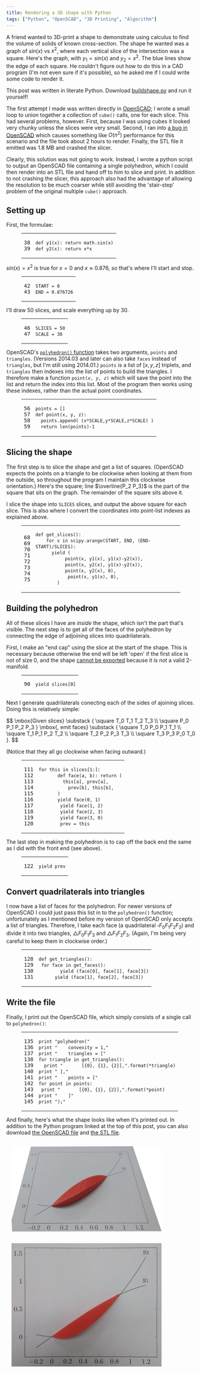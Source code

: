 ```yaml
---
title: Rendering a 3D shape with Python
tags: ["Python", "OpenSCAD", "3D Printing", "Algorithm"]
---
```


<figure style="float:right;margin:30px 0"><img src="/blog/post/python-3d-rendering/figure/2f3b6b2d2cdb460bb8169b306c99e216be3789dd-1.png" alt="" srcset="/blog/post/python-3d-rendering/figure/2f3b6b2d2cdb460bb8169b306c99e216be3789dd-2x-1.png 2x, /blog/post/python-3d-rendering/figure/2f3b6b2d2cdb460bb8169b306c99e216be3789dd-3x-1.png 3x"/></figure>

A friend wanted to 3D-print a shape to demonstrate using calculus to find the volume of solids of known cross-section.
The shape he wanted was a graph of $sin(x)$ vs $x^2$,
where each vertical slice of the intersection was a square.
Here's the graph, with $y_1 = sin(x)$ and $y_2 = x^2$. The blue lines show the edge of each square.
He couldn't figure out how to do this in a CAD program (I'm not even sure if it's possible),
so he asked me if I could write some code to render it.

<div class='well'>This post was written in literate Python. Download <a href="/blog/post/python-3d-rendering/buildshape.py">buildshape.py</a> and run it yourself!</div>

<!-- XXX WARNING XXX: This post (and its ancillary files) was auto-generated from a source file! See the README in the post's directory for information before editing this file. -->
<!--more-->

The first attempt I made was written directly in [OpenSCAD](http://www.openscad.org/);
I wrote a small loop to union together a collection of `cube()` calls, one for each slice.
This had several problems, however.
First, because I was using cubes it looked very chunky unless the slices were very small.
Second, I ran into [a bug in OpenSCAD](https://github.com/openscad/openscad/issues/350)
which causes something like $O(n^2)$ performance for this scenario
and the file took about 2 hours to render.
Finally, the STL file it emitted was 1.8 MB and crashed the slicer.

Clearly, this solution was not going to work.
Instead, I wrote a python script to output an OpenSCAD file containing a single polyhedron,
which I could then render into an STL file and hand off to him to slice and print.
In addition to not crashing the slicer,
this approach also had the advantage of allowing the resolution to be much coarser
while still avoiding the 'stair-step' problem of the original multiple `cube()` approach.


## Setting up
First, the formulae:

<figure class="highlight python"><table><tr><td class="gutter"><pre><span class="line">38</span><br><span class="line">39</span><br></pre></td><td class="code"><pre><code class="hljs python"><span class="hljs-keyword">def</span> <span class="hljs-title function_">y1</span>(<span class="hljs-params">x</span>): <span class="hljs-keyword">return</span> math.sin(x)<br><span class="hljs-keyword">def</span> <span class="hljs-title function_">y2</span>(<span class="hljs-params">x</span>): <span class="hljs-keyword">return</span> x*x<br></code></pre></td></tr></table></figure>

$sin(x) = x^2$ is true for $x = 0$ and $x \approx 0.876$, so that's where I'll start and stop.

<figure class="highlight python"><table><tr><td class="gutter"><pre><span class="line">42</span><br><span class="line">43</span><br></pre></td><td class="code"><pre><code class="hljs python">START = <span class="hljs-number">0</span><br>END = <span class="hljs-number">0.876726</span><br></code></pre></td></tr></table></figure>

I'll draw 50 slices, and scale everything up by 30.

<figure class="highlight python"><table><tr><td class="gutter"><pre><span class="line">46</span><br><span class="line">47</span><br></pre></td><td class="code"><pre><code class="hljs python">SLICES = <span class="hljs-number">50</span><br>SCALE = <span class="hljs-number">30</span><br></code></pre></td></tr></table></figure>

OpenSCAD's [`polyhedron()` function](https://en.wikibooks.org/wiki/OpenSCAD_User_Manual/Primitive_Solids#polyhedron)
takes two arguments, `points` and `triangles`.
(Versions 2014.03 and later can also take `faces` instead of `triangles`, but I'm still using 2014.01.)
`points` is a list of $[x, y, z]$ triplets, and `triangles` then indexes into the list of points to build the triangles.
I therefore make a function <code>point(<var>x</var>, <var>y</var>, <var>z</var>)</code>
which will save the point into the list and return the index into this list.
Most of the program then works using these indexes, rather than the actual point coordinates.

<figure class="highlight python"><table><tr><td class="gutter"><pre><span class="line">56</span><br><span class="line">57</span><br><span class="line">58</span><br><span class="line">59</span><br></pre></td><td class="code"><pre><code class="hljs python">points = []<br><span class="hljs-keyword">def</span> <span class="hljs-title function_">point</span>(<span class="hljs-params">x, y, z</span>):<br>	points.append( (x*SCALE,y*SCALE,z*SCALE) )<br>	<span class="hljs-keyword">return</span> <span class="hljs-built_in">len</span>(points)-<span class="hljs-number">1</span><br></code></pre></td></tr></table></figure>

## Slicing the shape

<figure style="float:right;margin:30px 0"><img src="/blog/post/python-3d-rendering/figure/9d766802b89baaa4653064000f5a46e7b401fade-1.png" alt="" srcset="/blog/post/python-3d-rendering/figure/9d766802b89baaa4653064000f5a46e7b401fade-2x-1.png 2x, /blog/post/python-3d-rendering/figure/9d766802b89baaa4653064000f5a46e7b401fade-3x-1.png 3x"/></figure>
The first step is to slice the shape and get a list of squares.
(OpenSCAD expects the points on a triangle to be clockwise when looking at them from the outside,
so throughout the program I maintain this clockwise orientation.) Here's the square; line $\overline{P_2 P_3}$ is the part of the square that sits on the graph. The remainder of the square sits above it.

I slice the shape into <code>SLICES</code> slices, and output the above square for each slice.
This is also where I convert the coordinates into point-list indexes as explained above.

<figure class="highlight python"><table><tr><td class="gutter"><pre><span class="line">68</span><br><span class="line">69</span><br><span class="line">70</span><br><span class="line">71</span><br><span class="line">72</span><br><span class="line">73</span><br><span class="line">74</span><br><span class="line">75</span><br></pre></td><td class="code"><pre><code class="hljs python"><span class="hljs-keyword">def</span> <span class="hljs-title function_">get_slices</span>():<br>	<span class="hljs-keyword">for</span> x <span class="hljs-keyword">in</span> scipy.arange(START, END, (END-START)/SLICES):<br>		<span class="hljs-keyword">yield</span> (<br>			point(x, y1(x), y1(x)-y2(x)),<br>			point(x, y2(x), y1(x)-y2(x)),<br>			point(x, y2(x), <span class="hljs-number">0</span>),<br>			point(x, y1(x), <span class="hljs-number">0</span>),<br>		)<br></code></pre></td></tr></table></figure>

## Building the polyhedron
All of these slices I have are *inside* the shape,
which isn't the part that's visible.
The next step is to get all of the faces of the polyhedron
by connecting the edge of adjoining slices into quadrilaterals.

First, I make an "end cap" using the slice at the start of the shape.
This is necessary because otherwise the end will be left 'open' if the first slice is not of size 0,
and the shape [cannot be exported](https://en.wikibooks.org/wiki/OpenSCAD_User_Manual/STL_Import_and_Export#STL_Export_2)
because it is not a valid 2-manifold.

<figure class="highlight python"><table><tr><td class="gutter"><pre><span class="line">90</span><br></pre></td><td class="code"><pre><code class="hljs python"><span class="hljs-keyword">yield</span> slices[<span class="hljs-number">0</span>]<br></code></pre></td></tr></table></figure>


<figure style="float:right;margin:30px 0"><img src="/blog/post/python-3d-rendering/figure/7f97826bc4ddd9cfef3e874d903f1759bf0f8fd2-1.png" alt="" srcset="/blog/post/python-3d-rendering/figure/7f97826bc4ddd9cfef3e874d903f1759bf0f8fd2-2x-1.png 2x, /blog/post/python-3d-rendering/figure/7f97826bc4ddd9cfef3e874d903f1759bf0f8fd2-3x-1.png 3x"/></figure>

Next I generate quadrilaterals conecting each of the sides of ajoining slices.
Doing this is relatively simple:

<div>$$
\mbox{Given slices}
\substack {
	\square T_0 T_1 T_2 T_3 \\
	\square P_0 P_1 P_2 P_3
}
\mbox{, emit faces}
\substack {
	\square T_0 P_0 P_1 T_1 \\
	\square T_1 P_1 P_2 T_2 \\
	\square T_2 P_2 P_3 T_3 \\
	\square T_3 P_3 P_0 T_0
}.
$$</div>

(Notice that they all go clockwise when facing outward.)

<figure class="highlight python"><table><tr><td class="gutter"><pre><span class="line">111</span><br><span class="line">112</span><br><span class="line">113</span><br><span class="line">114</span><br><span class="line">115</span><br><span class="line">116</span><br><span class="line">117</span><br><span class="line">118</span><br><span class="line">119</span><br><span class="line">120</span><br></pre></td><td class="code"><pre><code class="hljs python"><span class="hljs-keyword">for</span> this <span class="hljs-keyword">in</span> slices[<span class="hljs-number">1</span>:]:<br>		<span class="hljs-keyword">def</span> <span class="hljs-title function_">face</span>(<span class="hljs-params">a, b</span>): <span class="hljs-keyword">return</span> (<br>			this[a], prev[a],<br>			prev[b], this[b],<br>		)<br>		<span class="hljs-keyword">yield</span> face(<span class="hljs-number">0</span>, <span class="hljs-number">1</span>)<br>		<span class="hljs-keyword">yield</span> face(<span class="hljs-number">1</span>, <span class="hljs-number">2</span>)<br>		<span class="hljs-keyword">yield</span> face(<span class="hljs-number">2</span>, <span class="hljs-number">3</span>)<br>		<span class="hljs-keyword">yield</span> face(<span class="hljs-number">3</span>, <span class="hljs-number">0</span>)<br>		prev = this<br></code></pre></td></tr></table></figure>
The last step in making the polyhedron is to cap off the back end the same as I did with the front end (see above).

<figure class="highlight python"><table><tr><td class="gutter"><pre><span class="line">122</span><br></pre></td><td class="code"><pre><code class="hljs python"><span class="hljs-keyword">yield</span> prev<br></code></pre></td></tr></table></figure>

## Convert quadrilaterals into triangles

<figure style="float:right;margin:30px 0"><img src="/blog/post/python-3d-rendering/figure/1444037eaf59bacfcc2da383f6af0ab4a207ce49-1.png" alt="" srcset="/blog/post/python-3d-rendering/figure/1444037eaf59bacfcc2da383f6af0ab4a207ce49-2x-1.png 2x, /blog/post/python-3d-rendering/figure/1444037eaf59bacfcc2da383f6af0ab4a207ce49-3x-1.png 3x"/></figure>

I now have a list of faces for the polyhedron. For newer versions of OpenSCAD I could just pass this list in to the `polyhedron()` function; unfortunately as I mentioned before my version of OpenSCAD only accepts a list of triangles.
Therefore, I take each face (a quadrilateral $\square F_0 F_1 F_2 F_3$) and divide it into two triangles, $\triangle F_0 F_1 F_3$ and $\triangle F_1 F_2 F_3$. (Again, I'm being very careful to keep them in clockwise order.)

<figure class="highlight python"><table><tr><td class="gutter"><pre><span class="line">128</span><br><span class="line">129</span><br><span class="line">130</span><br><span class="line">131</span><br></pre></td><td class="code"><pre><code class="hljs python"><span class="hljs-keyword">def</span> <span class="hljs-title function_">get_triangles</span>():<br>	<span class="hljs-keyword">for</span> face <span class="hljs-keyword">in</span> get_faces():<br>		<span class="hljs-keyword">yield</span> (face[<span class="hljs-number">0</span>], face[<span class="hljs-number">1</span>], face[<span class="hljs-number">3</span>])<br>		<span class="hljs-keyword">yield</span> (face[<span class="hljs-number">1</span>], face[<span class="hljs-number">2</span>], face[<span class="hljs-number">3</span>])<br></code></pre></td></tr></table></figure>

## Write the file
Finally, I print out the OpenSCAD file, which simply consists of a single call to `polyhedron()`:

<figure class="highlight python"><table><tr><td class="gutter"><pre><span class="line">135</span><br><span class="line">136</span><br><span class="line">137</span><br><span class="line">138</span><br><span class="line">139</span><br><span class="line">140</span><br><span class="line">141</span><br><span class="line">142</span><br><span class="line">143</span><br><span class="line">144</span><br><span class="line">145</span><br></pre></td><td class="code"><pre><code class="hljs python"><span class="hljs-built_in">print</span> <span class="hljs-string">&quot;polyhedron(&quot;</span><br><span class="hljs-built_in">print</span> <span class="hljs-string">&quot;	convexity = 1,&quot;</span><br><span class="hljs-built_in">print</span> <span class="hljs-string">&quot;	triangles = [&quot;</span><br><span class="hljs-keyword">for</span> triangle <span class="hljs-keyword">in</span> get_triangles():<br>	<span class="hljs-built_in">print</span> <span class="hljs-string">&quot;		[{0}, {1}, {2}],&quot;</span>.<span class="hljs-built_in">format</span>(*triangle)<br><span class="hljs-built_in">print</span> <span class="hljs-string">&quot;	],&quot;</span><br><span class="hljs-built_in">print</span> <span class="hljs-string">&quot;	points = [&quot;</span><br><span class="hljs-keyword">for</span> point <span class="hljs-keyword">in</span> points:<br>	<span class="hljs-built_in">print</span> <span class="hljs-string">&quot;		[{0}, {1}, {2}],&quot;</span>.<span class="hljs-built_in">format</span>(*point)<br><span class="hljs-built_in">print</span> <span class="hljs-string">&quot;	]&quot;</span><br><span class="hljs-built_in">print</span> <span class="hljs-string">&quot;);&quot;</span><br></code></pre></td></tr></table></figure>

And finally, here's what the shape looks like when it's printed out.
In addition to the Python program linked at the top of this post,
you can also download
[the OpenSCAD file](shape.scad) and
[the STL file](shape.stl).

<img src="photo-graph2.jpeg" width="400" height="227" alt="" style="margin: 1em"/>
<img src="photo-graph.jpeg" width="400" height="328" alt="" style="margin: 1em"/>

